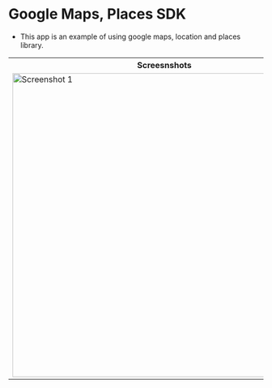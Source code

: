# Google Maps, Places SDK

* This app is an example of using google maps, location and places library.

<table>

<th>Screesnshots</th>
<th>Screesnshots</th>

<tr>
<td>
 <img src="https://raw.githubusercontent.com/kanulp/maps_places_sdk_android/main/screenshots/ss1.png" width="600"   title="Screenshot 1">
</td>
<td>
 <img src="https://raw.githubusercontent.com/kanulp/maps_places_sdk_android/main/screenshots/ss2.png" width="600" title="Screenshot 2">
</td>
</tr>

</table>